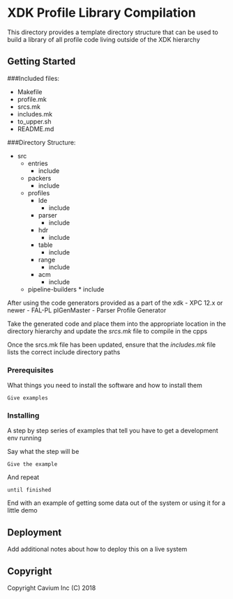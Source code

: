 # XDK Profile Library Compilation

This directory provides a template directory structure that can be used to build a library of all profile code living outside of the XDK hierarchy

## Getting Started

###Included files:
* Makefile
* profile.mk
* srcs.mk
* includes.mk
* to\_upper.sh
* README.md

###Directory Structure:
* src
    * entries
        * include
    * packers
        * include
    * profiles
        * lde
            * include
        * parser
            * include
        * hdr
            * include
        * table
            * include
        * range
            * include
        * acm
            * include
    * pipeline-builders
            * include
    
After using the code generators provided as a part of the xdk
    - XPC 12.x or newer
    - FAL-PL plGenMaster
    - Parser Profile Generator
    
Take the generated code and place them into the appropriate location in the directory hierarchy and update the _srcs.mk_ file to compile in the cpps

Once the srcs.mk file has been updated, ensure that the _includes.mk_ file lists the correct include directory paths




### Prerequisites

What things you need to install the software and how to install them

```
Give examples
```

### Installing

A step by step series of examples that tell you have to get a development env running

Say what the step will be

```
Give the example
```

And repeat

```
until finished
```

End with an example of getting some data out of the system or using it for a little demo

## Deployment

Add additional notes about how to deploy this on a live system

## Copyright

Copyright Cavium Inc (C) 2018